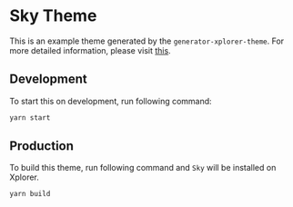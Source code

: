 # Sky Theme

This is an example theme generated by the `generator-xplorer-theme`. For more detailed information, please visit [this](https://xplorer.vercel.app/docs/customization/theme/).

## Development

To start this on development, run following command:

```bash
yarn start
```

## Production

To build this theme, run following command and `Sky` will be installed on Xplorer.

```bash
yarn build
```
